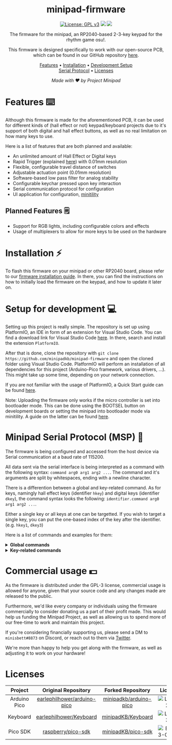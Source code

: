 <div align="center">

# minipad-firmware

[![License: GPL v3](https://img.shields.io/badge/License-GPLv3-blue.svg)](https://www.gnu.org/licenses/gpl-3.0)
<a href="https://discord.gg/minipad"><img src="https://discordapp.com/api/guilds/1056311828344483840/widget.png"></a>
![](https://img.shields.io/github/downloads/minipadkb/minipad-firmware/total)

The firmware for the minipad, an RP2040-based 2-3-key keypad for the rhythm game osu!.

This firmware is designed specifically to work with our open-source PCB, which can be found in our GitHub repository [here](https://github.com/minipadkb/minipad).

[Features](#features) • [Installation](#installation-on-an-rp2040-micro-controller) • [Development Setup](#setup-for-development)</br>
[Serial Protocol](#minipad-serial-protocol-msp) • [Licenses](#licenses)
</div>

<div align="center">
<i>Made with ❤️ by Project Minipad</i>
</div>

# Features ⌨️

Although this firmware is made for the aforementioned PCB, it can be used for different kinds of (hall effect or not) keypad/keyboard projects due to it's support of both digital and hall effect buttons, as well as no real limitation on how many keys to use.

Here is a list of features that are both planned and available:
- An unlimited amount of Hall Effect or Digital keys
- Rapid Trigger (explained [here](https://github.com/minipadKB/minipad-firmware/blob/master/src/handlers/keypad_handler.cpp#L13)) with 0.01mm resolution
- Flexible, configurable travel distance of switches
- Adjustable actuation point (0.01mm resolution)
- Software-based low pass filter for analog stability
- Configurable keychar pressed upon key interaction
- Serial communication protocol for configuration
- UI application for configuration, [minitility](https://github.com/minipadkb/minitility)

Planned Features 🗒️
-
- Support for RGB lights, including configurable colors and effects
- Usage of multiplexers to allow for more keys to be used on the hardware

# Installation ⚡

To flash this firmware on your minipad or other RP2040 board, please refer to our [firmware installation guide](https://minipad.minii.moe/docs/minipad/install-firmware). In there, you can find the instructions on how to initially load the firmware on the keypad, and how to update it later on.

# Setup for development 💻

Setting up this project is really simple. The repository is set up using PlatformIO, an IDE in form of an extension for Visual Studio Code.
You can find a download link for Visual Studio Code [here](https://code.visualstudio.com/). In there, search and install the extension `PlatformIO`.

After that is done, clone the repository with `git clone https://github.com/minipadkb/minipad-firmware` and open the cloned folder using Visual Studio Code. PlatformIO will perform an installation of all dependencies for this project (Arduino-Pico framework, various drivers, ...). This might take up some time, depending on your network connection.

If you are not familiar with the usage of PlatformIO, a Quick Start guide can be found [here](https://docs.platformio.org/en/stable/integration/ide/vscode.html).

Note: Uploading the firmware only works if the micro controller is set into bootloader mode. This can be done using the BOOTSEL button on development boards or setting the minipad into bootloader mode via minitility. A guide on the latter can be found [here](https://minipad.minii.moe/docs/minitility/get-started).

# Minipad Serial Protocol (MSP) 🔗

The firmware is being configured and accessed from the host device via Serial communication at a baud rate of 115200.

All data sent via the serial interface is being interpreted as a command with the following syntax:
`command arg0 arg1 arg2 ...`. The command and it's arguments are split by whitespaces, ending with a newline character.

There is a differention between a global and key-related command. As for keys, namingly hall effect keys (identifier `hkey`) and digital keys (identifier `dkey`), the command syntax looks the following: `identifier.command arg0 arg1 arg2 ...`.

Either a single key or all keys at one can be targetted. If you wish to target a single key, you can put the one-based index of the key after the identifier. (e.g. `hkey1`, `dkey3`)

Here is a list of commands and examples for them:

<details>
<summary><b>Global commands</b></summary>

*Command*: `boot`</br>
*Syntax*: `boot`</br>
*Example*: `boot`</br>
*Description*: Sets the device into bootloader mode.

*Command*: `save`</br>
*Syntax*: `save`</br>
*Example*: `save`</br>
*Description*: Writes the current configuration of the keypad to the EEPROM.

*Command*: `get`</br>
*Syntax*: `get`</br>
*Example*: `get`</br>
*Description*: Returns the configuration of the keypad, in the `GET key=value` format.

*Command*: `name`</br>
*Syntax*: `name <string>`</br>
*Example*: `name mini's minipad`</br>
*Description*: Sets the name of the minipad, used to distinguish different devices visually.

*Command*: `out`</br>
*Syntax*: `out <bool>`</br>
*Example*: `out true`, `out 0`</br>
*Description*: Enables/Disables the output mode. The output mode writes the sensor values to the serial monitor, allowing them to be read by software on the host device.

*Command*: `echo` (debug-exclusive)</br>
*Syntax*: `echo <string>`</br>
*Example*: `echo I am a string.`</br>
*Description*: Echoes the specified string, used for development purposes.

</details>

<details>
<summary><b>Key-related commands</b></summary>

*Command*: `hkey.rt`</br>
*Syntax*: `hkey.rt <bool>`</br>
*Example*: `hkey.rt 1`</br>
*Description*: Enables/Disables Rapid Trigger functionality on the specified key(s).

*Command*: `hkey.crt`</br>
*Syntax*: `hkey.crt <bool>`</br>
*Example*: `hkey.crt false`</br>
*Description*: Enables/Disables Continuous Rapid trigger functionality on the specified key(s).

*Command*: `hkey.rtus`</br>
*Syntax*: `hkey.rtus <uint16>`</br>
*Example*: `hkey.rtus 45`</br>
*Description*: Sets the sensitivity for an upwards movement on the Rapid Trigger feature. The unit of the value is 0.01mm.

*Command*: `hkey.rtds`</br>
*Syntax*: `hkey.rtds <uint16>`</br>
*Example*: `hkey.rtds 10`</br>
*Description*: Sets the sensitivity for a downwards movement on the Rapid Trigger feature. The unit of the value is 0.01mm.

*Command*: `hkey.lh`</br>
*Syntax*: `hkey.lh <uint16>`</br>
*Example*: `hkey.lh 250`</br>
*Description*: Sets the lower hysteresis for the actuation point below which the key is being pressed. The unit of the value is 0.01mm.

*Command*: `hkey.uh`</br>
*Syntax*: `hkey.uh <uint16>`</br>
*Example*: `hkey.uh 320`</br>
*Description*: Sets the upper hysteresis for the actuation point above which the key is no longer being pressed. The unit of the value is 0.01mm.

*Command*: `hkey.rest`</br>
*Syntax*: `hkey.rest <uint16>`</br>
*Example*: `hkey.rest 1820`</br>
*Description*: Sets the upper calibration value for the specified key(s). This value acts as the upper boundary of the values read from the hall effect sensor across the travel distance. (when the key is fully lifted)

*Command*: `hkey.down`</br>
*Syntax*: `hkey.down <uint16>`</br>
*Example*: `hkey.down 1159`</br>
*Description*: Sets the lower calibration value for the specified key(s). This value acts as the lower boundary of the values read from the hall effect sensor across the travel distance. (when the key is fully pressed)

*Command*: `hkey.char`, `dkey.char`</br>
*Syntax*: `?key.char <uint8>`</br>
*Example*: `dkey.char 97`</br>
*Description*: Sets the character pressed when the specified key(s) is/are pressed down. The value is the ASCII number of the character. Only lower-case a-z is supported.

*Command*: `hkey.hid` / `dkey.hid`</br>
*Syntax*: `?key.hid <bool>`</br>
*Example*: `dkey.hid false`</br>
*Description*: Enables/Disables the HID output (meaning whether the key signal is sent to the host device) on the specified key(s).

</details>

# Commercial usage 💵

As the firmware is distributed under the GPL-3 license, commercial usage is allowed for anyone, given that your source code and any changes made are released to the public.

Furthermore, we'd like every company or individuals using the firmware commercially to consider donating us a part of their profit made. This would help us funding the Minipad Project, as well as allowing us to spend more of our free-time to work and maintain this project.

If you're considering financially supporting us, please send a DM to `minisbett#8873` on Discord, or reach out to them via [Twitter](https://twitter.com/minisbett).

We're more than happy to help you get along with the firmware, as well as adjusting it to work on your hardware!

# Licenses

| Project | Original Repository | Forked Repository | License |
|:-------:|:-------------------:|:-----------------:|:-------:|
| Arduino Pico | [earlephilhower/arduino-pico](https://github.com/earlephilhower/arduino-pico) | [minipadkb/arduino-pico](https://github.com/minipadkb/arduino-pico) | ![LGPLv2.1](https://img.shields.io/badge/License-LGPL%20v2.1-blue.svg) |
| Keyboard | [earlephilhower/Keyboard](https://github.com/earlephilhower/Keyboard) | [minipadKB/Keyboard](https://github.com/minipadKB/Keyboard) | ![LGPLv3.0](https://img.shields.io/badge/License-LGPL%20v3.0-blue.svg) |
| Pico SDK | [raspberry/pico-sdk](https://github.com/raspberry/pico-sdk) | [minipadKB/pico-sdk](https://github.com/minipadKB/pico-sdk) | ![BSD-3-Clause](https://img.shields.io/badge/License-BSD%203--Clause-blue.svg) |
